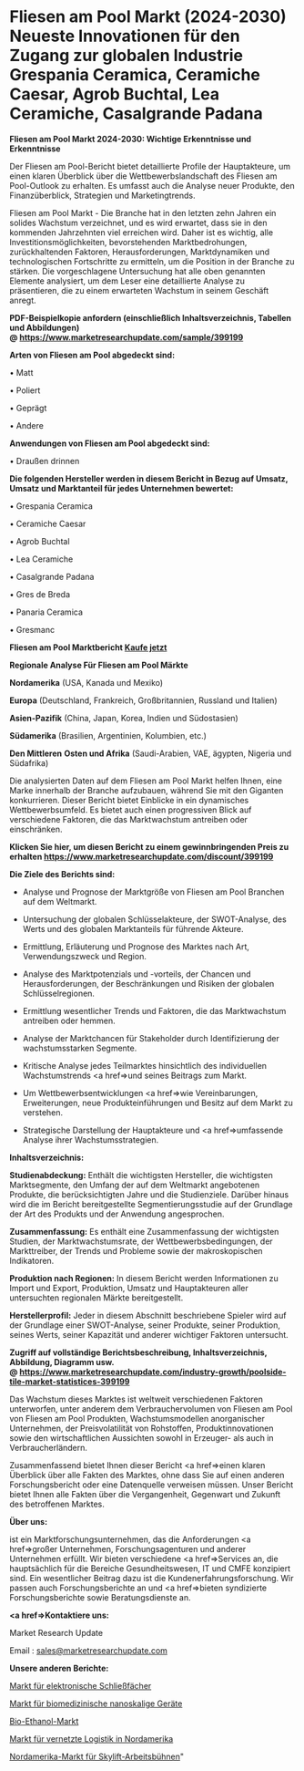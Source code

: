 # Fliesen am Pool Markt (2024-2030) Neueste Innovationen für den Zugang zur globalen Industrie Grespania Ceramica, Ceramiche Caesar, Agrob Buchtal, Lea Ceramiche, Casalgrande Padana

<strong>Fliesen am Pool Markt 2024-2030: Wichtige Erkenntnisse und Erkenntnisse</strong>

Der Fliesen am Pool-Bericht bietet detaillierte Profile der Hauptakteure, um einen klaren Überblick über die Wettbewerbslandschaft des Fliesen am Pool-Outlook zu erhalten. Es umfasst auch die Analyse neuer Produkte, den Finanzüberblick, Strategien und Marketingtrends.

Fliesen am Pool Markt - Die Branche hat in den letzten zehn Jahren ein solides Wachstum verzeichnet, und es wird erwartet, dass sie in den kommenden Jahrzehnten viel erreichen wird. Daher ist es wichtig, alle Investitionsmöglichkeiten, bevorstehenden Marktbedrohungen, zurückhaltenden Faktoren, Herausforderungen, Marktdynamiken und technologischen Fortschritte zu ermitteln, um die Position in der Branche zu stärken. Die vorgeschlagene Untersuchung hat alle oben genannten Elemente analysiert, um dem Leser eine detaillierte Analyse zu präsentieren, die zu einem erwarteten Wachstum in seinem Geschäft anregt.

<strong><b>PDF-Beispielkopie anfordern (einschließlich Inhaltsverzeichnis, Tabellen und Abbildungen) @ </b></strong><strong><a href=https://www.marketresearchupdate.com/sample/399199><strong>https://www.marketresearchupdate.com/sample/399199</u></a></strong></strong>

<strong>Arten von Fliesen am Pool abgedeckt sind:</strong>

• Matt

• Poliert

• Geprägt

• Andere

<strong>Anwendungen von Fliesen am Pool abgedeckt sind:</strong>

• Draußen drinnen

<strong>Die folgenden Hersteller werden in diesem Bericht in Bezug auf Umsatz, Umsatz und Marktanteil für jedes Unternehmen bewertet:</strong>

• Grespania Ceramica

• Ceramiche Caesar

• Agrob Buchtal

• Lea Ceramiche

• Casalgrande Padana

• Gres de Breda

• Panaria Ceramica

• Gresmanc

<strong>Fliesen am Pool Marktbericht <a href=https://www.marketresearchupdate.com/buynow/399199>Kaufe jetzt</a></strong>

<strong>Regionale Analyse Für Fliesen am Pool Märkte</strong>

<strong>Nordamerika</strong> (USA, Kanada und Mexiko)

<strong>Europa</strong> (Deutschland, Frankreich, Großbritannien, Russland und Italien)

<strong>Asien-Pazifik</strong> (China, Japan, Korea, Indien und Südostasien)

<strong>Südamerika</strong> (Brasilien, Argentinien, Kolumbien, etc.)

<strong>Den Mittleren</strong> <strong>Osten und Afrika</strong> (Saudi-Arabien, VAE, ägypten, Nigeria und Südafrika)

Die analysierten Daten auf dem Fliesen am Pool Markt helfen Ihnen, eine Marke innerhalb der Branche aufzubauen, während Sie mit den Giganten konkurrieren. Dieser Bericht bietet Einblicke in ein dynamisches Wettbewerbsumfeld. Es bietet auch einen progressiven Blick auf verschiedene Faktoren, die das Marktwachstum antreiben oder einschränken.

<strong>Klicken Sie hier, um diesen Bericht zu einem gewinnbringenden Preis zu erhalten
</strong><strong><a href=https://www.marketresearchupdate.com/discount/399199>https://www.marketresearchupdate.com/discount/399199</b></u></strong></a>

<strong>Die Ziele des Berichts sind:</strong>

- Analyse und Prognose der Marktgröße von Fliesen am Pool Branchen auf dem Weltmarkt.

- Untersuchung der globalen Schlüsselakteure, der SWOT-Analyse, des Werts und des globalen Marktanteils für führende Akteure.

- Ermittlung, Erläuterung und Prognose des Marktes nach Art, Verwendungszweck und Region.

- Analyse des Marktpotenzials und -vorteils, der Chancen und Herausforderungen, der Beschränkungen und Risiken der globalen Schlüsselregionen.

- Ermittlung wesentlicher Trends und Faktoren, die das Marktwachstum antreiben oder hemmen.

- Analyse der Marktchancen für Stakeholder durch Identifizierung der wachstumsstarken Segmente.

- Kritische Analyse jedes Teilmarktes hinsichtlich des individuellen Wachstumstrends <a href=>und</a> seines Beitrags zum Markt.

- Um Wettbewerbsentwicklungen <a href=>wie</a> Vereinbarungen, Erweiterungen, neue Produkteinführungen und Besitz auf dem Markt zu verstehen.

- Strategische Darstellung der Hauptakteure und <a href=>umfas</a>sende Analyse ihrer Wachstumsstrategien.

<strong>Inhaltsverzeichnis:</strong>

<strong>Studienabdeckung:</strong> Enthält die wichtigsten Hersteller, die wichtigsten Marktsegmente, den Umfang der auf dem Weltmarkt angebotenen Produkte, die berücksichtigten Jahre und die Studienziele. Darüber hinaus wird die im Bericht bereitgestellte Segmentierungsstudie auf der Grundlage der Art des Produkts und der Anwendung angesprochen.

<strong>Zusammenfassung:</strong> Es enthält eine Zusammenfassung der wichtigsten Studien, der Marktwachstumsrate, der Wettbewerbsbedingungen, der Markttreiber, der Trends und Probleme sowie der makroskopischen Indikatoren.

<strong>Produktion nach Regionen:</strong> In diesem Bericht werden Informationen zu Import und Export, Produktion, Umsatz und Hauptakteuren aller untersuchten regionalen Märkte bereitgestellt.

<strong>Herstellerprofil:</strong> Jeder in diesem Abschnitt beschriebene Spieler wird auf der Grundlage einer SWOT-Analyse, seiner Produkte, seiner Produktion, seines Werts, seiner Kapazität und anderer wichtiger Faktoren untersucht.

<strong><b>Zugriff auf vollständige Berichtsbeschreibung, Inhaltsverzeichnis, Abbildung, Diagramm usw. @ </b></strong><strong><a href=https://www.marketresearchupdate.com/industry-growth/poolside-tile-market-statistices-399199>https://www.marketresearchupdate.com/industry-growth/poolside-tile-market-statistices-399199</a></strong>

Das Wachstum dieses Marktes ist weltweit verschiedenen Faktoren unterworfen, unter anderem dem Verbrauchervolumen von Fliesen am Pool von Fliesen am Pool Produkten, Wachstumsmodellen anorganischer Unternehmen, der Preisvolatilität von Rohstoffen, Produktinnovationen sowie den wirtschaftlichen Aussichten sowohl in Erzeuger- als auch in Verbraucherländern.

Zusammenfassend bietet Ihnen dieser Bericht <a href=>einen</a> klaren Überblick über alle Fakten des Marktes, ohne dass Sie auf einen anderen Forschungsbericht oder eine Datenquelle verweisen müssen. Unser Bericht bietet Ihnen alle Fakten über die Vergangenheit, Gegenwart und Zukunft des betroffenen Marktes.

<strong>Über uns:</strong>

 ist ein Marktforschungsunternehmen, das die Anforderungen <a href=>großer</a> Unternehmen, Forschungsagenturen und anderer Unternehmen erfüllt. Wir bieten verschiedene <a href=>Services</a> an, die hauptsächlich für die Bereiche Gesundheitswesen, IT und CMFE konzipiert sind. Ein wesentlicher Beitrag dazu ist die Kundenerfahrungsforschung. Wir passen auch Forschungsberichte an und <a href=>bieten</a> syndizierte Forschungsberichte sowie Beratungsdienste an.

<strong><a href=>Kontaktiere uns:</a></strong>

Market Research Update

Email : sales@marketresearchupdate.com

<strong>Unsere anderen Berichte:</strong>

<a href=https://www.linkedin.com/pulse/electronic-storage-locker-market-has-huge-growth>Markt für elektronische Schließfächer</a>

<a href=https://www.linkedin.com/pulse/biomedical-nanoscale-devices-market-size-industry>Markt für biomedizinische nanoskalige Geräte</a>

<a href=https://www.linkedin.com/pulse/bio-ethanol-market-2023-analysis-growth-drivers-vendors>Bio-Ethanol-Markt</a>

<a href=https://www.linkedin.com/pulse/north-america-connected-logistics-market-2023>Markt für vernetzte Logistik in Nordamerika</a>

<a href=https://www.linkedin.com/pulse/north-america-skylift-aerial-platforms-market-size-2023>Nordamerika-Markt für Skylift-Arbeitsbühnen</a>"
